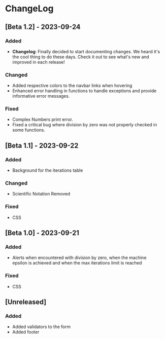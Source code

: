 # ChangeLog

## [Beta 1.2] - 2023-09-24

### Added
- **Changelog**: Finally decided to start documenting changes. We heard it's the cool thing to do these days. Check it out to see what's new and improved in each release!

###  Changed
- Added respective colors to the navbar links when hovering
- Enhanced error handling in functions to handle exceptions and provide informative error messages.

### Fixed
- Complex Numbers print error.
- Fixed a critical bug where division by zero was not properly checked in some functions.

## [Beta 1.1] - 2023-09-22

### Added
- Background for the iterations table

### Changed
- Scientific Notation Removed

### Fixed
- CSS

## [Beta 1.0] - 2023-09-21

### Added
- Alerts when encountered with division by zero, when the machine epsilon is achieved and when the max iterations limit is reached

### Fixed
- CSS

## [Unreleased]

### Added
- Added validators to the form
- Added footer


